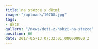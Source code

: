 ```yaml
---
title: na stezce s dětmi
image: "/uploads/10708.jpg"
tags:
- akce
gallery: "/news/deti-z-hobzi-na-stezce"
position: 66
date: 2017-05-13 07:32:01.000000000 Z
---
```

